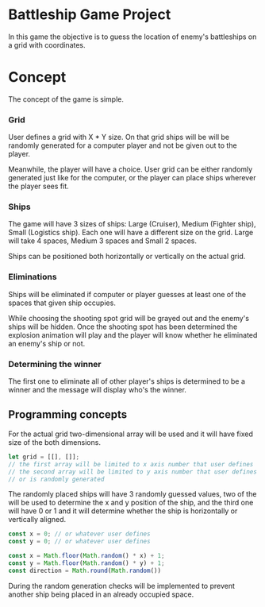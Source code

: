 # Battleship Game Project

In this game the objective is to guess the location of enemy's battleships on a grid with coordinates.

# Concept

The concept of the game is simple.

### Grid

User defines a grid with X * Y size. On that grid ships will be will be randomly generated for a computer player and not be given out to the player.

Meanwhile, the player will have a choice. User grid can be either randomly generated just like for the computer, or the player can place ships wherever the player sees fit.

### Ships

The game will have 3 sizes of ships: Large (Cruiser), Medium (Fighter ship), Small (Logistics ship). Each one will have a different size on the grid. Large will take 4 spaces, Medium 3 spaces and Small 2 spaces.

Ships can be positioned both horizontally or vertically on the actual grid.

### Eliminations

Ships will be eliminated if computer or player guesses at least one of the spaces that given ship occupies.

While choosing the shooting spot grid will be grayed out and the enemy's ships will be hidden. Once the shooting spot has been determined the explosion animation will play and the player will know whether he eliminated an enemy's ship or not.

### Determining the winner

The first one to eliminate all of other player's ships is determined to be a winner and the message will display who's the winner.

## Programming concepts

For the actual grid two-dimensional array will be used and it will have fixed size of the both dimensions.

```javascript
let grid = [[], []]; 
// the first array will be limited to x axis number that user defines
// the second array will be limited to y axis number that user defines
// or is randomly generated
```

The randomly placed ships will have 3 randomly guessed values,
two of the will be used to determine the x and y position of the ship, and the third one will have 0 or 1 and it will determine whether the ship is horizontally or vertically aligned.

```javascript
const x = 0; // or whatever user defines
const y = 0; // or whatever user defines

const x = Math.floor(Math.random() * x) + 1;
const y = Math.floor(Math.random() * y) + 1;
const direction = Math.round(Math.random())
```

During the random generation checks will be implemented to prevent another ship being placed in an already occupied space.